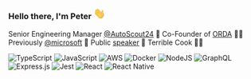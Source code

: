 ### Hello there, I'm Peter <img src="wave.gif" width="24px" alt="👋">

Senior Engineering Manager [@AutoScout24](https://github.com/AutoScout24) 🚗 Co-Founder of [ORDA](https://www.orda-app.com) 👨‍💻 Previously
[@microsoft](https://github.com/microsoft)
📎 Public [speaker](https://www.youtube.com/watch?v=3uH90g1Q5iY) 📣 Terrible Cook 👨‍🍳

<img alt="TypeScript" src="https://img.shields.io/badge/typescript%20-%23007ACC.svg?&style=flat-square&logo=typescript&logoColor=white"/> <img alt="JavaScript" src="https://img.shields.io/badge/javascript%20-%23323330.svg?&style=flat-square&logo=javascript&logoColor=%23F7DF1E"/> <img alt="AWS" src="https://img.shields.io/badge/AWS%20-%23FF9900.svg?&style=flat-square&logo=amazon-aws&logoColor=white"/> <img alt="Docker" src="https://img.shields.io/badge/docker%20-%230db7ed.svg?&style=flat-square&logo=docker&logoColor=white"/> <img alt="NodeJS" src="https://img.shields.io/badge/node.js%20-%2343853D.svg?&style=flat-square&logo=node.js&logoColor=white"/> <img alt="GraphQL" src="https://img.shields.io/badge/-GraphQL-E10098?style=flat-square&logo=graphql"/> <img alt="Express.js" src="https://img.shields.io/badge/express.js%20-%23404d59.svg?&style=flat-square"/> <img alt="Jest" src="https://img.shields.io/badge/-jest-%23C21325?&style=flat-square&logo=jest&logoColor=white"/> <img alt="React" src="https://img.shields.io/badge/react%20-%2320232a.svg?&style=flat-square&logo=react&logoColor=%2361DAFB"/> <img alt="React Native" src="https://img.shields.io/badge/react_native%20-%2320232a.svg?&style=flat-square&logo=react&logoColor=%2361DAFB"/>
